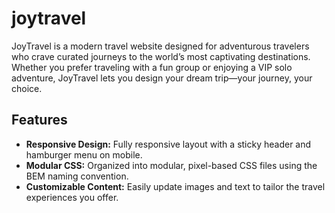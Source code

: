 # joytravel

JoyTravel is a modern travel website designed for adventurous travelers who crave curated journeys to the world’s most captivating destinations. Whether you prefer traveling with a fun group or enjoying a VIP solo adventure, JoyTravel lets you design your dream trip—your journey, your choice.

## Features

- **Responsive Design:** Fully responsive layout with a sticky header and hamburger menu on mobile.
- **Modular CSS:** Organized into modular, pixel-based CSS files using the BEM naming convention.
- **Customizable Content:** Easily update images and text to tailor the travel experiences you offer.


